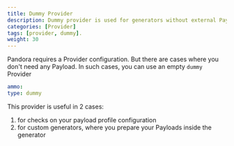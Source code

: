 ```yaml
---
title: Dummy Provider
description: Dummy provider is used for generators without external Payload.
categories: [Provider]
tags: [provider, dummy].
weight: 30
---
```


Pandora requires a Provider configuration. But there are cases where you don't need any Payload.
In such cases, you can use an empty `dummy` Provider

```yaml
ammo:
type: dummy
```

This provider is useful in 2 cases:

1. for checks on your payload profile configuration
2. for custom generators, where you prepare your Payloads inside the generator